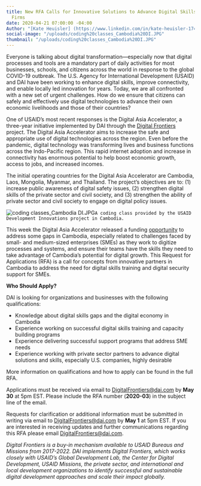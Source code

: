 ```yaml
---
title: New RFA Calls for Innovative Solutions to Advance Digital Skills for Small
  Firms
date: 2020-04-21 07:00:00 -04:00
Author: "[Kate Heuisler] (https://www.linkedin.com/in/kate-heuisler-1745326/)"
social-image: "/uploads/coding%20classes_Cambodia%20DI.JPG"
thumbnail: "/uploads/coding%20classes_Cambodia%20DI.JPG"
---
```


Everyone is talking about digital transformation—especially now that digital processes and tools are a mandatory part of daily activities for most businesses, schools, and citizens across the world in response to the global COVID-19 outbreak. The U.S. Agency for International Development (USAID) and DAI have been working to enhance digital skills, improve connectivity, and enable locally led innovation for years. Today, we are all confronted with a new set of urgent challenges. How do we ensure that citizens can safely and effectively use digital technologies to advance their own economic livelihoods and those of their countries?

<!--more-->

One of USAID’s most recent responses is the Digital Asia Accelerator, a three-year initiative implemented by DAI through the [Digital Frontiers](https://www.dai.com/our-work/projects/worldwide-digital-frontiers-df) project. The Digital Asia Accelerator aims to increase the safe and appropriate use of digital technologies across the region. Even before the pandemic, digital technology was transforming lives and business functions across the Indo-Pacific region. This rapid internet adoption and increase in connectivity has enormous potential to help boost economic growth, access to jobs, and increased incomes.

The initial operating countries for the Digital Asia Accelerator are Cambodia, Laos, Mongolia, Myanmar, and Thailand. The project’s objectives are to: (1) increase public awareness of digital safety issues, (2) strengthen digital skills of the private sector and civil society, and (3) strengthen the ability of private sector and civil society to engage on digital policy issues.

![coding classes_Cambodia DI.JPG](/uploads/coding%20classes_Cambodia%20DI.JPG)`A coding class provided by the USAID Development Innovations project in Cambodia.`

This week the Digital Asia Accelerator released a funding [opportunity](https://dai0-my.sharepoint.com/personal/kate_heuisler_dai_com/Documents/Link%20to%20RFA) to address some gaps in Cambodia, especially related to challenges faced by small- and medium-sized enterprises (SMEs) as they work to digitize processes and systems, and ensure their teams have the skills they need to take advantage of Cambodia’s potential for digital growth. This Request for Applications (RFA) is a call for concepts from innovative partners in Cambodia to address the need for digital skills training and digital security support for SMEs.

**Who Should Apply?**

DAI is looking for organizations and businesses with the following qualifications:

* Knowledge about digital skills gaps and the digital economy in Cambodia
* Experience working on successful digital skills training and capacity building programs
* Experience delivering successful support programs that address SME needs
* Experience working with private sector partners to advance digital solutions and skills, especially U.S. companies, highly desirable

More information on qualifications and how to apply can be found in the full RFA.

Applications must be received via email to [DigitalFrontiers@dai.com](mailto:DigitalFrontiers@dai.com) by **May 30** at 5pm EST. Please include the RFA number (**2020-03**) in the subject line of the email.

Requests for clarification or additional information must be submitted in writing via email to [DigitalFrontiers@dai.com](mailto:DigitalFrontiers@dai.com) by **May 1** at 5pm EST. If you are interested in receiving updates and further communications regarding this RFA please email DigitalFrontiers@dai.com.

*Digital Frontiers is a buy-in mechanism available to USAID Bureaus and Missions from 2017-2022. DAI implements Digital Frontiers, which works closely with USAID’s Global Development Lab, the Center for Digital Development, USAID Missions, the private sector, and international and local development organizations to identify successful and sustainable digital development approaches and scale their impact globally.*